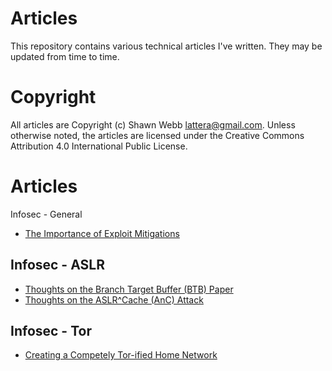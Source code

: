 Articles
========

This repository contains various technical articles I've written. They
may be updated from time to time.

Copyright
=========

All articles are Copyright (c) Shawn Webb <lattera@gmail.com>. Unless
otherwise noted, the articles are licensed under the Creative Commons
Attribution 4.0 International Public License.

Articles
========

Infosec - General
* [The Importance of Exploit Mitigations](https://github.com/lattera/articles/blob/master/infosec/Exploit%20Mitigations/General/2017-03-21-importance/article.md)

Infosec - ASLR
--------------

* [Thoughts on the Branch Target Buffer (BTB) Paper](https://github.com/lattera/articles/blob/master/infosec/Exploit%20Mitigations/ASLR/2016-10-19_btb/article.md)
* [Thoughts on the ASLR^Cache (AnC) Attack](https://github.com/lattera/articles/blob/master/infosec/Exploit%20Mitigations/ASLR/2017-02-15_anc/article.md)

Infosec - Tor
-------------

* [Creating a Competely Tor-ified Home Network](https://github.com/lattera/articles/blob/master/infosec/tor/2017-01-14_torified_home/article.md)
